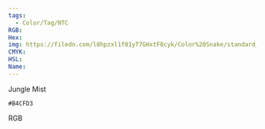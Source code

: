 ```yaml
---
tags:
  - Color/Tag/NTC
RGB:
Hex:
img: https://filedn.com/l0hpzxl1f01yT7GHxtF8cyk/Color%20Snake/standard_csv_to_svg/B4CFD3.svg
CMYK:
HSL:
Name:
---
```

Jungle Mist
```palette
#B4CFD3
```
RGB
